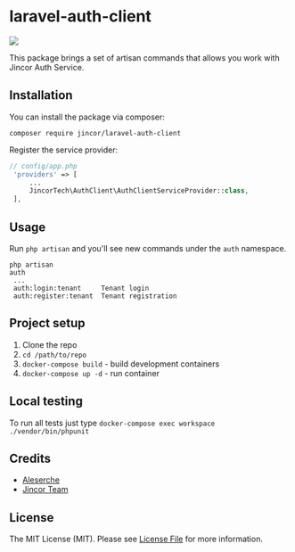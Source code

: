 # laravel-auth-client
![](https://habrastorage.org/webt/59/d5/42/59d542206afbe280817420.png)

This package brings a set of artisan commands that allows you work with Jincor Auth Service.

Installation
------------
You can install the package via composer:

`composer require jincor/laravel-auth-client`

Register the service provider:

```PHP
// config/app.php
 'providers' => [
     ...
     JincorTech\AuthClient\AuthClientServiceProvider::class,
 ],
 ```
 
 Usage
 -----
 Run `php artisan` and you'll see new commands under the `auth` namespace.
 
 ```$bash
 php artisan
 auth
  ...
  auth:login:tenant     Tenant login
  auth:register:tenant  Tenant registration
```

Project setup
-------------
1. Clone the repo
2. `cd /path/to/repo`
3. `docker-compose build` - build development containers
4. `docker-compose up -d` - run container

Local testing
-------------
To run all tests just type `docker-compose exec workspace ./vendor/bin/phpunit`

Credits
-------
* [Aleserche](https://github.com/Aleserche)
* [Jincor Team](https://jincor.com)

License
-------
The MIT License (MIT). Please see [License File](LICENSE) for more information.
